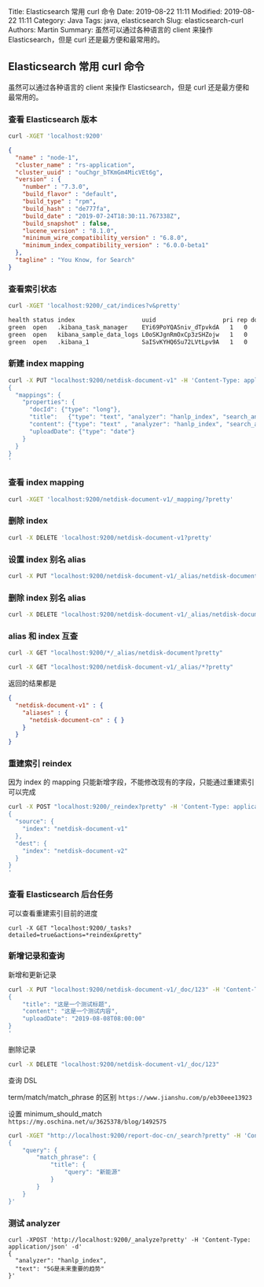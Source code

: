 Title: Elasticsearch 常用 curl 命令
Date: 2019-08-22 11:11
Modified: 2019-08-22 11:11
Category: Java
Tags: java, elasticsearch
Slug: elasticsearch-curl
Authors: Martin
Summary: 虽然可以通过各种语言的 client 来操作 Elasticsearch，但是 curl 还是最方便和最常用的。

## Elasticsearch 常用 curl 命令

虽然可以通过各种语言的 client 来操作 Elasticsearch，但是 curl 还是最方便和最常用的。

### 查看 Elasticsearch 版本

```sh
curl -XGET 'localhost:9200'
```

```json
{
  "name" : "node-1",
  "cluster_name" : "rs-application",
  "cluster_uuid" : "ouChgr_bTKmGm4MicVEt6g",
  "version" : {
    "number" : "7.3.0",
    "build_flavor" : "default",
    "build_type" : "rpm",
    "build_hash" : "de777fa",
    "build_date" : "2019-07-24T18:30:11.767338Z",
    "build_snapshot" : false,
    "lucene_version" : "8.1.0",
    "minimum_wire_compatibility_version" : "6.8.0",
    "minimum_index_compatibility_version" : "6.0.0-beta1"
  },
  "tagline" : "You Know, for Search"
}
```

### 查看索引状态

```sh
curl -XGET 'localhost:9200/_cat/indices?v&pretty'
```

```sh
health status index                   uuid                   pri rep docs.count docs.deleted store.size pri.store.size
green  open   .kibana_task_manager    EYi69PoYQASniv_dTpvkdA   1   0          2            0     30.8kb         30.8kb
green  open   kibana_sample_data_logs L0oSKJgnRmOxCp3zSHZojw   1   0      14075            0     11.5mb         11.5mb
green  open   .kibana_1               SaISvKYHQ6Su72LVtLpv9A   1   0         44            1    127.7kb        127.7kb
```

### 新建 index mapping

```sh
curl -X PUT "localhost:9200/netdisk-document-v1" -H 'Content-Type: application/json' -d'
{
  "mappings": {
    "properties": {
      "docId": {"type": "long"},
      "title":   {"type": "text", "analyzer": "hanlp_index", "search_analyzer": "hanlp_nlp", "index_options" : "offsets"}, 
      "content": {"type": "text" , "analyzer": "hanlp_index", "search_analyzer": "hanlp_nlp", "index_options" : "offsets"}, 
      "uploadDate": {"type": "date"}
    }
  }
}
'
```

### 查看 index mapping

```sh
curl -XGET 'localhost:9200/netdisk-document-v1/_mapping/?pretty'
```

### 删除 index

```sh
curl -X DELETE 'localhost:9200/netdisk-document-v1?pretty'
```

### 设置 index 别名 alias

```sh
curl -X PUT "localhost:9200/netdisk-document-v1/_alias/netdisk-document?pretty"
```

### 删除 index 别名 alias

```sh
curl -X DELETE "localhost:9200/netdisk-document-v1/_alias/netdisk-document?pretty"
```

### alias 和 index 互查

```sh
curl -X GET "localhost:9200/*/_alias/netdisk-document?pretty"
```

```sh
curl -X GET "localhost:9200/netdisk-document-v1/_alias/*?pretty"
```

返回的结果都是

```json
{
  "netdisk-document-v1" : {
    "aliases" : {
      "netdisk-document-cn" : { }
    }
  }
}
```

### 重建索引 reindex

因为 index 的 mapping 只能新增字段，不能修改现有的字段，只能通过重建索引可以完成

```sh
curl -X POST "localhost:9200/_reindex?pretty" -H 'Content-Type: application/json' -d'
{
  "source": {
    "index": "netdisk-document-v1"
  },
  "dest": {
    "index": "netdisk-document-v2"
  }
}
'
```

### 查看 Elasticsearch 后台任务

可以查看重建索引目前的进度

```
curl -X GET "localhost:9200/_tasks?detailed=true&actions=*reindex&pretty"
```

### 新增记录和查询

新增和更新记录

```sh
curl -X PUT "localhost:9200/netdisk-document-v1/_doc/123" -H 'Content-Type: application/json' -d'
{
    "title": "这是一个测试标题", 
    "content": "这是一个测试内容", 
    "uploadDate": "2019-08-08T08:00:00"
}
'
```

删除记录

```sh
curl -X DELETE "localhost:9200/netdisk-document-v1/_doc/123"
```

查询 DSL

term/match/match_phrase 的区别 `https://www.jianshu.com/p/eb30eee13923`

设置 minimum_should_match `https://my.oschina.net/u/3625378/blog/1492575`

```sh
curl -XGET "http://localhost:9200/report-doc-cn/_search?pretty" -H 'Content-Type: application/json' -d'
{
    "query": {
        "match_phrase": {
            "title": {
                "query": "新能源"
            }
        }
    }
}'
```


### 测试 analyzer

```
curl -XPOST 'http://localhost:9200/_analyze?pretty' -H 'Content-Type: application/json' -d'
{
  "analyzer": "hanlp_index",
  "text": "5G是未来重要的趋势"
}'
```

